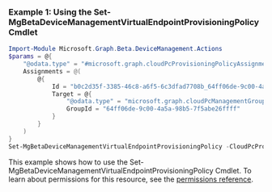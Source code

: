 ### Example 1: Using the Set-MgBetaDeviceManagementVirtualEndpointProvisioningPolicy Cmdlet
```powershell
Import-Module Microsoft.Graph.Beta.DeviceManagement.Actions
$params = @{
	"@odata.type" = "#microsoft.graph.cloudPcProvisioningPolicyAssignment"
	Assignments = @(
		@{
			Id = "b0c2d35f-3385-46c8-a6f5-6c3dfad7708b_64ff06de-9c00-4a5a-98b5-7f5abe26ffff"
			Target = @{
				"@odata.type" = "microsoft.graph.cloudPcManagementGroupAssignmentTarget"
				GroupId = "64ff06de-9c00-4a5a-98b5-7f5abe26ffff"
			}
		}
	)
}
Set-MgBetaDeviceManagementVirtualEndpointProvisioningPolicy -CloudPcProvisioningPolicyId $cloudPcProvisioningPolicyId -BodyParameter $params
```
This example shows how to use the Set-MgBetaDeviceManagementVirtualEndpointProvisioningPolicy Cmdlet.
To learn about permissions for this resource, see the [permissions reference](/graph/permissions-reference).
